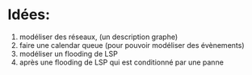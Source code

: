 Idées:
=======
  1. modéliser des réseaux, (un description graphe)
  2. faire une calendar queue (pour pouvoir modéliser des évènements)
  3. modéliser un flooding de LSP
  4. après une flooding de LSP qui est conditionné par une panne 
